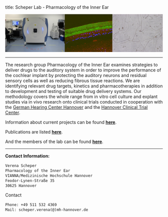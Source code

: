 title: Scheper Lab - Pharmacology of the Inner Ear

![Figure_1](scheper/CTNPSGZ.png)

***
The research group Pharmacology of the Inner Ear examines strategies to deliver drugs to the auditory system in order to improve the performance of the cochlear implant by protecting the auditory neurons and residual sensory cells as well as reducing fibrous tissue reactions. We are identifying relevant drug targets, kinetics and pharmacotherapies in addition to development and testing of suitable drug delivery systems. Our methodology covers the whole range from in vitro cell culture and explant studies via in vivo research onto clinical trials conducted in cooperation with the [German Hearing Center Hannover](http://www.hoerzentrum-hannover.de/) and the [Hannover Clinical Trial Center](http://www.clinical-trial-center.de/). 


Information about current projects can be found [**here**](scheper/projects.html).

Publications are listed [**here**](scheper/publications.html).

And the members of the lab can be found [**here**](scheper/staff.html).


***

**Contact Information:**


    Verena Scheper
    Pharmacology of the Inner Ear
    VIANNA/Medizinische Hochschule Hannover
    Feodor-Lynen-Straße 35
    30625 Hannover

Contact

    Phone: +49 511 532 4369
    Mail: scheper.verena(@)mh-hannover.de



